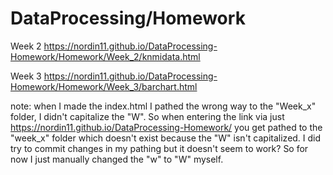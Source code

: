 # DataProcessing/Homework


Week 2
https://nordin11.github.io/DataProcessing-Homework/Homework/Week_2/knmidata.html


Week 3
https://nordin11.github.io/DataProcessing-Homework/Homework/Week_3/barchart.html


note: when I made the index.html I pathed the wrong way to the "Week_x" folder, I didn't capitalize the "W". So when entering the link via just https://nordin11.github.io/DataProcessing-Homework/ you get pathed to the "week_x" folder which doesn't exist because the "W" isn't capitalized. 
I did try to commit changes in my pathing but it doesn't seem to work? So for now I just manually changed the "w" to "W" myself.
